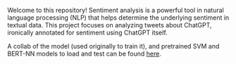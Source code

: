Welcome to this repository! Sentiment analysis is a powerful tool in natural language processing (NLP) that helps determine the underlying sentiment in textual data. This project focuses on analyzing tweets about ChatGPT, ironically annotated for sentiment using ChatGPT itself.

A collab of the model (used originally to train it), and pretrained SVM and BERT-NN models to load and test can be found [here](https://drive.google.com/drive/folders/1xeHpNlkm8RegjaLBHLwsunC7UmM__x1O?usp=sharing). 
